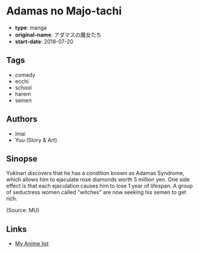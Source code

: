 # Adamas no Majo-tachi

-   **type**: manga
-   **original-name**: アダマスの魔女たち
-   **start-date**: 2018-07-20

## Tags

-   comedy
-   ecchi
-   school
-   harem
-   seinen

## Authors

-   Imai
-   Yuu (Story & Art)

## Sinopse

Yukinari discovers that he has a condition known as Adamas Syndrome, which allows him to ejaculate rose diamonds worth 5 million yen. One side effect is that each ejaculation causes him to lose 1 year of lifespan. A group of seductress women called "witches" are now seeking his semen to get rich.

(Source: MU)

## Links

-   [My Anime list](https://myanimelist.net/manga/115070/Adamas_no_Majo-tachi)
